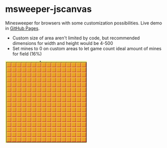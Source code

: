 # msweeper-jscanvas
Minesweeper for browsers with some customization possibilities.
Live demo in [GitHub Pages](https://jmlkl.github.io/msweeper-jscanvas/msweeper.html).

* Custom size of area aren't limited by code, but recommended dimensions for width and height would be 4-500
* Set mines to 0 on custom areas to let game count ideal amount of mines for field (16%)

![Game preview](preview-2019-10-02_23-25-06.gif)